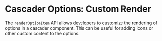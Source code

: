 # Cascader Options: Custom Render

The `renderOptionItem` API allows developers to customize the rendering of options in a cascader component. This can be useful for adding icons or other custom content to the options.
